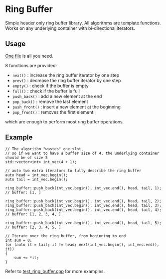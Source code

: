 
# Ring Buffer

Simple header only ring buffer library. All algorithms are template functions. Works on any underlying container with bi-directional iterators.


## Usage

[One file](include/ring_buffer/ring_buffer.hpp) is all you need.

8 functions are provided:

- `next()` : increase the ring buffer iterator by one step
- `prev()` : decrease the ring buffer iterator by one step
- `empty()` : check if the buffer is empty
- `full()` : check if the buffer is full
- `push_back()` : add a new element at the end
- `pop_back()` : remove the last element
- `push_front()` : insert a new element at the beginning
- `pop_front()` : removes the first element

which are enough to perform most ring buffer operations.

## Example

```
// The algorithm "wastes" one slot,
// so if we want to have a buffer size of 4, the underlying container should be of size 5
std::vector<int> int_vec(4 + 1);

// auto two extra iterators to fully describe the ring buffer
auto head = int_vec.begin();
auto tail = int_vec.begin();

ring_buffer::push_back(int_vec.begin(), int_vec.end(), head, tail, 1);
// buffer: [1, ]

ring_buffer::push_back(int_vec.begin(), int_vec.end(), head, tail, 2);
ring_buffer::push_back(int_vec.begin(), int_vec.end(), head, tail, 3);
ring_buffer::push_back(int_vec.begin(), int_vec.end(), head, tail, 4);
// buffer: [1, 2, 3, 4, ]

ring_buffer::push_back(int_vec.begin(), int_vec.end(), head, tail, 5);
// buffer: [2, 3, 4, 5, ]

// Iterate over the ring buffer, from beginning to end
int sum = 0;
for (auto it = tail; it != head; next(int_vec.begin(), int_vec.end(), it))
{
    sum += *it;
}
```

Refer to [test_ring_buffer.cpp](test/test_ring_buffer.cpp) for more examples.
